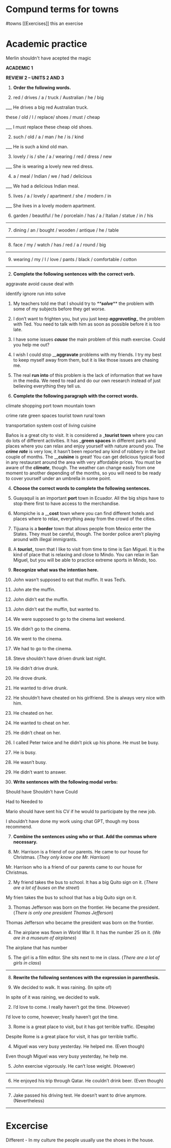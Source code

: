 # Compund terms for towns
#towns [[Exercises]]
this an exercise
# Academic practice
Merlin shouldn't have acepted the magic 

**ACADEMIC 1**

**REVIEW 2 – UNITS 2 AND 3**

1.  **Order the following words.**
    

1.  red / drives / a / truck / Australian / he / big
    

___ He drives a big red Australian truck.

these / old / I / replace/ shoes / must / cheap

___ I must replace these cheap old shoes.

2.  such / old / a / man / he / is / kind
    

___ He is such a kind old man.

3.  lovely / is / she / a / wearing / red / dress / new
    

___ She is wearing a lovely new red dress.

4.  a / meal / Indian / we / had / delicious
    

___ We had a delicious Indian meal.

5.  lives / a / lovely / apartment / she / modern / in
    

___ She lives in a lovely modern apartment.

6.  garden / beautiful / he / porcelain / has / a / Italian / statue / in / his
    

___

7.  dining / an / bought / wooden / antique / he / table
    

________________________________________________________________________

8.  face / my / watch / has / red / a / round / big
    

________________________________________________________________________

9.  wearing / my / I / love / pants / black / comfortable / cotton
    

________________________________________________________________________

  
  

2.  **Complete the following sentences with the correct verb.**
    

aggravate avoid cause deal with

identify ignore run into solve

1.  My teachers told me that I should try to _**__solve___** the problem with some of my subjects before they get worse.
    
2.  I don’t want to frighten you, but you just keep ___aggravating____ the problem with Ted. You need to talk with him as soon as possible before it is too late.
    
3.  I have some issues ___cause___ the main problem of this math exercise. Could you help me out?
    
4.  I wish I could stop ______aggravate____ problems with my friends. I try my best to keep myself away from them, but it is like those issues are chasing me.
    
5.  The real ____run into____ of this problem is the lack of information that we have in the media. We need to read and do our own research instead of just believing everything they tell us.
    

  
  

  
  

  
  

3.  **Complete the following paragraph with the correct words.**
    

climate shopping port town mountain town

crime rate green spaces tourist town rural town

transportation system cost of living cuisine

Baños is a great city to visit. It is considered a _____tourist town____ where you can do lots of different activities. It has _____green spaces____ in different parts and places where you can relax and enjoy yourself with nature around you. The ___crime rate___ is very low, it hasn’t been reported any kind of robbery in the last couple of months. The ____cuisine__ is great! You can get delicious typical food in any restaurant around the area with very affordable prices. You must be aware of the ___climate___, though. The weather can change easily from one moment to another depending of the months, so you will need to be ready to cover yourself under an umbrella in some point.

4.  **Choose the correct words to complete the following sentences.**
    

1.  Guayaquil is an important __port__ town in Ecuador. All the big ships have to stop there first to have access to the merchandise.
    
2.  Mompiche is a ____cost__ town where you can find different hotels and places where to relax, everything away from the crowd of the cities.
    
3.  Tijuana is a ____border____ town that allows people from Mexico enter the States. They must be careful, though. The border police aren’t playing around with illegal immigrants.
    
4.  A ___tourist____ town that I like to visit from time to time is San Miguel. It is the kind of place that is relaxing and close to Mindo. You can relax in San Miguel, but you will be able to practice extreme sports in Mindo, too.
    

  
  

  
  

  
  

  
  

  
  

  
  

  
  

  
  

5.  **Recognize what was the intention here.**
    

1.  John wasn’t supposed to eat that muffin. It was Ted’s.
    

1.  John ate the muffin.
    
2.  John didn’t eat the muffin.
    
3.  John didn’t eat the muffin, but wanted to.
    

  
  

2.  We were supposed to go to the cinema last weekend.
    

1.  We didn’t go to the cinema.
    
2.  We went to the cinema.
    
3.  We had to go to the cinema.
    

  
  

3.  Steve shouldn’t have driven drunk last night.
    

1.  He didn’t drive drunk.
    
2.  He drove drunk.
    
3.  He wanted to drive drunk.
    

  
  

4.  He shouldn’t have cheated on his girlfriend. She is always very nice with him.
    

1.  He cheated on her.
    
2.  He wanted to cheat on her.
    
3.  He didn’t cheat on her.
    

  
  

5.  I called Peter twice and he didn’t pick up his phone. He must be busy.
    

1.  He is busy.
    
2.  He wasn’t busy.
    
3.  He didn’t want to answer.
    

  
  

6.  **Write sentences with the following modal verbs:**
    

Should have Shouldn’t have Could

Had to Needed to

  
  

  
  

Mario should have sent his CV if he would to participate by the new job.

  
  

I shouldn’t have done my work using chat GPT, though my boss recommend.

  
  

  
  

  
  

  
  

  
  

  
  

  
  

  
  

  
  

  
  

  
  

  
  

7.  **Combine the sentences using who or that. Add the commas where necessary.**
    

1.  Mr. Harrison is a friend of our parents. He came to our house for Christmas. (_They only know one Mr. Harrison_)
    

Mr. Harrison who is a friend of our parents came to our house for Christmas.

2.  My friend takes the bus to school. It has a big Quito sign on it. (_There are a lot of buses on the street_)
    

My frien takes the bus to school that has a big Quito sign on it.

3.  Thomas Jefferson was born on the frontier. He became the president. (_There is only one president Thomas Jefferson_)
    

Thomas Jefferson who became the president was born on the frontier.

4.  The airplane was flown in World War II. It has the number 25 on it. (_We are in a museum of airplanes_)
    

The airplane that has number

5.  The girl is a film editor. She sits next to me in class. (_There are a lot of girls in class_)
    

____________________________________________________________________________

  
  

8.  **Rewrite the following sentences with the expression in parenthesis.**
    

1.  We decided to walk. It was raining. (In spite of)
    

In spite of it was raining, we decided to walk.

2.  I’d love to come. I really haven’t got the time. (However)
    

I’d love to come, however; Ireally haven’t got the time.

3.  Rome is a great place to visit, but it has got terrible traffic. (Despite)
    

Despite Rome is a great place for visit, it has gor terrible traffic.

4.  Miguel was very busy yesterday. He helped me. (Even though)
    

Even though Miguel was very busy yesterday, he help me.

5.  John exercise vigorously. He can’t lose weight. (However)
    

_______________________________________________________________

6.  He enjoyed his trip through Qatar. He couldn’t drink beer. (Even though)
    

_______________________________________________________________

7.  Jake passed his driving test. He doesn’t want to drive anymore. (Nevertheless)
    

________________________________________________________________

# Excercise
Different - In my culture the people usually use the shoes in the house.
